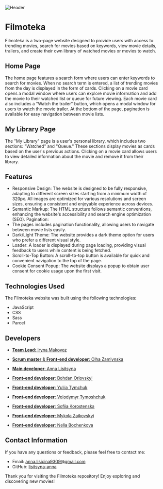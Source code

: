 ![Header](./src/images/photo_header_library.jpg)

# Filmoteka

Filmoteka is a two-page website designed to provide users with access to
trending movies, search for movies based on keywords, view movie details,
trailers, and create their own library of watched movies or movies to watch.

## Home Page

The home page features a search form where users can enter keywords to search
for movies. When no search term is entered, a list of trending movies from the
day is displayed in the form of cards. Clicking on a movie card opens a modal
window where users can explore movie information and add the movie to their
watched list or queue for future viewing. Each movie card also includes a "Watch
the trailer" button, which opens a modal window for users to watch the movie
trailer. At the bottom of the page, pagination is available for easy navigation
between movie lists.

## My Library Page

The "My Library" page is a user's personal library, which includes two sections:
"Watched" and "Queue." These sections display movies as cards based on the
user's previous actions. Clicking on a movie card allows users to view detailed
information about the movie and remove it from their library.

## Features

- Responsive Design: The website is designed to be fully responsive, adapting to
  different screen sizes starting from a minimum width of 320px. All images are
  optimized for various resolutions and screen sizes, ensuring a consistent and
  enjoyable experience across devices.
- Semantic Markup: The HTML structure follows semantic conventions, enhancing
  the website's accessibility and search engine optimization (SEO). Pagination:
- The pages includes pagination functionality, allowing users to navigate
  between movie lists easily.
- Dark/Light Theme: The website provides a dark theme option for users who
  prefer a different visual style.
- Loader: A loader is displayed during page loading, providing visual feedback
  to users while content is being fetched.
- Scroll-to-Top Button: A scroll-to-top button is available for quick and
  convenient navigation to the top of the page.
- Cookie Consent Popup: The website displays a popup to obtain user consent for
  cookie usage upon the first visit.

## Technologies Used

The Filmoteka website was built using the following technologies:

- JavaScript
- CSS
- Sass
- Parcel

## Developers

- [**Team Lead:** Iryna Makovoz](https://github.com/IreneCreadora)

- [**Scrum master** & **Front-end developer**: Olha Zamlynska](https://github.com/olhazamlynska)

- [**Main developer**: Anna Lisitsyna](https://github.com/lisitsyna-anna)

- [**Front-end developer**: Bohdan Orlovskyi](https://github.com/Bohdan100)

- [**Front-end developer**: Yuliia Tymchuk](https://github.com/yuliia-tymchuk)

- [**Front-end developer**: Volodymyr Tymoshchuk](https://github.com/Vobzilla)

- [**Front-end developer**: Sofiia Korostenska](https://github.com/SofiiaKorost)

- [**Front-end developer**: Mykola Zaikovskyi](https://github.com/mykola1982)

- [**Front-end developer**: Nelia Bochenkova](https://github.com/Nelia95)

## Contact Information

If you have any questions or feedback, please feel free to contact me:

- Email: [anna.lisicina9309@gmail.com](mailto:anna.lisicina9309@gmail.com)
- GitHub: [lisitsyna-anna](https://github.com/lisitsyna-anna)

Thank you for visiting the Filmoteka repository! Enjoy exploring and discovering
new movies!
